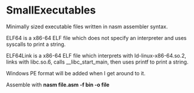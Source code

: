 # SmallExecutables
Minimally sized executable files written in nasm assembler syntax.

ELF64 is a x86-64 ELF file which does not specify an interpreter and uses syscalls to print a string.

ELF64Link is a x86-64 ELF file which interprets with ld-linux-x86-64.so.2, links with libc.so.6, calls \_\_libc_start_main, then uses printf to print a string.

Windows PE format will be added when I get around to it.

Assemble with **nasm file.asm -f bin -o file**
